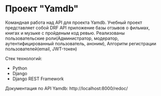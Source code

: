 # Проект "Yamdb"

Командная работа над API для проекта Yamdb. Учебный проект представляет собой DRF API приложение базы отзывов о фильмах, книгах и музыке с пройденым код ревью. Реализованы пользовательские роли(Администратор, модератор, аутентифицированный пользователь, аноним), Алгоритм регистрации пользователей(email, JWT-токен) 

Стек технологий:
- Python
- Django
- Django REST Framework

Документация по API Yamdb: http://localhost:8000/redoc/
